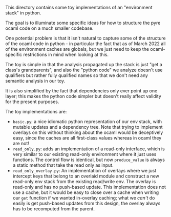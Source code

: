 This directory contains some toy implementations of
an "environment stack" in python.

The goal is to illuminate some specific ideas for how to
structure the pyre ocaml code on a much smaller codebase.

One potential problem is that it isn't natural to capture
some of the structure of the ocaml code in python - in particular
the fact that as of March 2022 all of the environment caches
are globals, but we just need to keep the ocaml-specific restrictions in mind when looking at this.

The toy is simple in that the analysis propagated up the stack
is just "get a class's grandparents", and also the "python code"
we analyze doesn't use qualifiers but rather fully qualified names
so that we don't need any semantic analysis in our toy.

It is also simplified by the fact that dependencies only ever point
up one layer; this makes the python code simpler but doesn't really
affect validity for the present purposes.

The toy implementations are:
- `basic.py`: a nice idiomatic python representation of our
  env stack, with mutable updates and a dependency tree. Note
  that trying to implement overlays on this without thinking about
  the ocaml would be deceptively easy, since the caches are all
  first-class values whereas in ocaml they are not!
- `read_only.py`: adds an implementation of a read-only interface,
  which is very similar to our existing read-only environment where
  it just uses functions. The control flow is identical, but now
  `produce_value` is always a static method that take the read only
  as input.
- `read_only_overlay.py`: An implementation of overlays where we just
  intercept keys that belong to an overlaid module and construct a
  new read-only env stack from the existing read/write env. The
  overlay is read-only and has no push-based update. This implementation
  does not use a cache, but it would be easy to close over a cache
  when writing our `get` function if we wanted in-overlay caching;
  what we *can't* do easily is get push-based updates from this
  design, the overlay always has to be recomputed from the parent.
